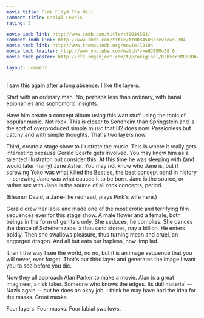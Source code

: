 ```yaml
---
movie title: Pink Floyd The Wall
comment title: Labial Levels
rating: 3

movie imdb link: http://www.imdb.com/title/tt0084503/
comment imdb link: http://www.imdb.com/title/tt0084503/reviews-204
movie tmdb link: http://www.themoviedb.org/movie/12104
movie tmdb trailer: http://www.youtube.com/watch?v=eHJB9Mo58_0
movie tmdb poster: http://cf2.imgobject.com/t/p/original/8Zb5srBMQ8BOh4fjJK99e24QnA4.jpg

layout: comment
---
```


I saw this again after a long absence. I like the layers.

Start with an ordinary man. No, perhaps less than ordinary, with banal epiphanies and sophomoric insights.

Have him create a concept album using this wan stuff using the tools of popular music. Not rock. This is closer to Sondheim than Springstein and is the sort of overproduced simple music that U2 does now. Passionless but catchy and with simple thoughts. That's two layers now.

Third, create a stage show to illustrate the music. This is where it really gets interesting because Gerald Scarfe gets involved. You may know him as a talented illustrator, but consider this: At this time he was sleeping with (and would later marry) Jane Asher. You may not know who Jane is, but if screwing Yoko was what killed the Beatles, the best concept band in history -- screwing Jane was what caused it to be born. Jane is the source, or rather sex with Jane is the source of all rock concepts, period.

(Eleanor David, a Jane-like redhead, plays Pink's wife here.)

Gerald drew her labia and made one of the most erotic and terrifying film sequences ever for this stage show. A male flower and a female, both beings in the form of genitals only. She seduces, he complies. She dances the dance of Scheherazade, a thousand stories, nay a billion. He enters boldly. Then she swallows pleasure, thus turning mean and cruel, an engorged dragon. And all but eats our hapless, now limp lad. 

It isn't the way I see the world, no no, but it is an image sequence that you will never, ever forget. That's our third layer and generates the image I want you to see before you die.

Now they all approach Alan Parker to make a movie. Alan is a great imagineer, a risk taker. Someone who knows the edges. Its dull material -- Nazis again -- but he does an okay job. I think he may have had the idea for the masks. Great masks.

Four layers. Four masks. Four labial swallows.